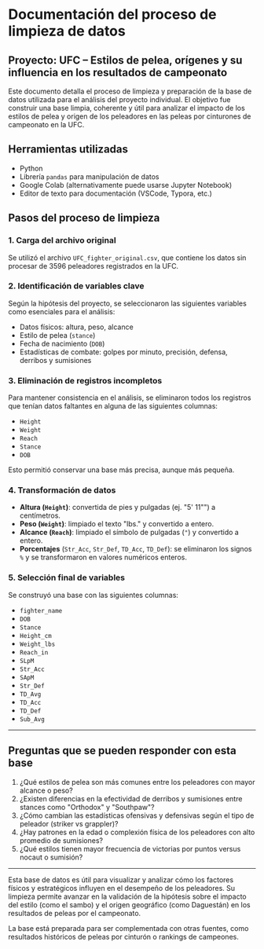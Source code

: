 # Documentación del proceso de limpieza de datos

## Proyecto: UFC – Estilos de pelea, orígenes y su influencia en los resultados de campeonato

Este documento detalla el proceso de limpieza y preparación de la base de datos utilizada para el análisis del proyecto individual. El objetivo fue construir una base limpia, coherente y útil para analizar el impacto de los estilos de pelea y origen de los peleadores en las peleas por cinturones de campeonato en la UFC.

## Herramientas utilizadas

- Python
- Librería `pandas` para manipulación de datos
- Google Colab (alternativamente puede usarse Jupyter Notebook)
- Editor de texto para documentación (VSCode, Typora, etc.)


## Pasos del proceso de limpieza

### 1. Carga del archivo original

Se utilizó el archivo `UFC_fighter_original.csv`, que contiene los datos sin procesar de 3596 peleadores registrados en la UFC.

### 2. Identificación de variables clave

Según la hipótesis del proyecto, se seleccionaron las siguientes variables como esenciales para el análisis:

- Datos físicos: altura, peso, alcance
- Estilo de pelea (`stance`)
- Fecha de nacimiento (`DOB`)
- Estadísticas de combate: golpes por minuto, precisión, defensa, derribos y sumisiones

### 3. Eliminación de registros incompletos

Para mantener consistencia en el análisis, se eliminaron todos los registros que tenían datos faltantes en alguna de las siguientes columnas:

- `Height`
- `Weight`
- `Reach`
- `Stance`
- `DOB`

Esto permitió conservar una base más precisa, aunque más pequeña.

### 4. Transformación de datos

- **Altura (`Height`)**: convertida de pies y pulgadas (ej. "5' 11"") a centímetros.
- **Peso (`Weight`)**: limpiado el texto "lbs." y convertido a entero.
- **Alcance (`Reach`)**: limpiado el símbolo de pulgadas (`"`) y convertido a entero.
- **Porcentajes** (`Str_Acc`, `Str_Def`, `TD_Acc`, `TD_Def`): se eliminaron los signos `%` y se transformaron en valores numéricos enteros.

### 5. Selección final de variables

Se construyó una base con las siguientes columnas:

- `fighter_name`
- `DOB`
- `Stance`
- `Height_cm`
- `Weight_lbs`
- `Reach_in`
- `SLpM`
- `Str_Acc`
- `SApM`
- `Str_Def`
- `TD_Avg`
- `TD_Acc`
- `TD_Def`
- `Sub_Avg`

---

## Preguntas que se pueden responder con esta base

1. ¿Qué estilos de pelea son más comunes entre los peleadores con mayor alcance o peso?
2. ¿Existen diferencias en la efectividad de derribos y sumisiones entre stances como "Orthodox" y "Southpaw"?
3. ¿Cómo cambian las estadísticas ofensivas y defensivas según el tipo de peleador (striker vs grappler)?
4. ¿Hay patrones en la edad o complexión física de los peleadores con alto promedio de sumisiones?
5. ¿Qué estilos tienen mayor frecuencia de victorias por puntos versus nocaut o sumisión?

---

Esta base de datos es útil para visualizar y analizar cómo los factores físicos y estratégicos influyen en el desempeño de los peleadores. Su limpieza permite avanzar en la validación de la hipótesis sobre el impacto del estilo (como el sambo) y el origen geográfico (como Daguestán) en los resultados de peleas por el campeonato.

La base está preparada para ser complementada con otras fuentes, como resultados históricos de peleas por cinturón o rankings de campeones.

